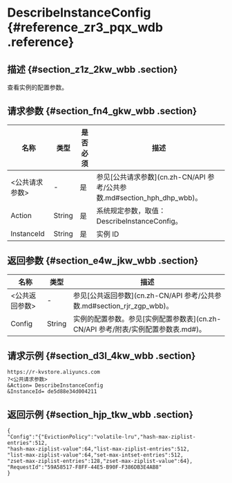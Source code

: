 # DescribeInstanceConfig {#reference_zr3_pqx_wdb .reference}

## 描述 {#section_z1z_2kw_wbb .section}

查看实例的配置参数。

## 请求参数 {#section_fn4_gkw_wbb .section}

|名称|类型|是否必须|描述|
|--|--|----|--|
|<公共请求参数\>|-|是|参见[公共请求参数](cn.zh-CN/API 参考/公共参数.md#section_hph_dhp_wbb)。|
|Action|String|是|系统规定参数，取值：DescribeInstanceConfig。|
|InstanceId|String|是|实例 ID|

## 返回参数 {#section_e4w_jkw_wbb .section}

|名称|类型|描述|
|--|--|--|
|<公共返回参数\>|-|参见[公共返回参数](cn.zh-CN/API 参考/公共参数.md#section_rjr_zgp_wbb)。|
|Config|String|实例的配置参数。参见[实例配置参数表](cn.zh-CN/API 参考/附表/实例配置参数表.md#)。|

## 请求示例 {#section_d3l_4kw_wbb .section}

```
https://r-kvstore.aliyuncs.com
?<公共请求参数>
&Action= DescribeInstanceConfig
&InstanceId= de5d88e34d004211
```

## 返回示例 {#section_hjp_tkw_wbb .section}

```
{
"Config":"{"EvictionPolicy":"volatile-lru","hash-max-ziplist-entries":512,
"hash-max-ziplist-value":64,"list-max-ziplist-entries":512,
"list-max-ziplist-value":64,"set-max-intset-entries":512,
"zset-max-ziplist-entries":128,"zset-max-ziplist-value":64},
"RequestId":"59A58517-F8FF-44E5-B90F-F386DB3E4AB8"
}
```

